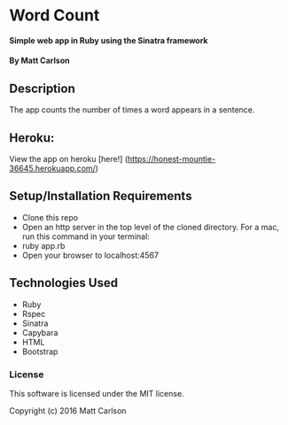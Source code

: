 # Word Count

#### Simple web app in Ruby using the Sinatra framework

#### By Matt Carlson

## Description

The app counts the number of times a word appears in a sentence.

## Heroku:

View the app on heroku [here!] (https://honest-mountie-36645.herokuapp.com/)

## Setup/Installation Requirements

* Clone this repo
* Open an http server in the top level of the cloned directory. For a mac, run this command in your terminal:
* ruby app.rb
* Open your browser to localhost:4567

## Technologies Used

* Ruby
* Rspec
* Sinatra
* Capybara
* HTML
* Bootstrap

### License

This software is licensed under the MIT license.

Copyright (c) 2016 Matt Carlson

